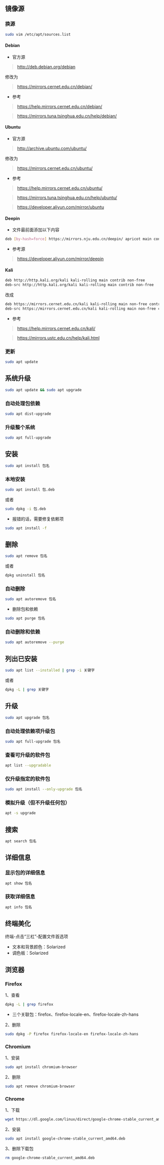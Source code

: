 ## 镜像源

### 换源

```sh
sudo vim /etc/apt/sources.list
```

#### Debian

- 官方源

> http://deb.debian.org/debian

修改为

> https://mirrors.cernet.edu.cn/debian/

- 参考

> https://help.mirrors.cernet.edu.cn/debian/

> https://mirrors.tuna.tsinghua.edu.cn/help/debian/

#### Ubuntu

- 官方源

> http://archive.ubuntu.com/ubuntu/

修改为

> https://mirrors.cernet.edu.cn/ubuntu/

- 参考

> https://help.mirrors.cernet.edu.cn/ubuntu/

> https://mirrors.tuna.tsinghua.edu.cn/help/ubuntu/

> https://developer.aliyun.com/mirror/ubuntu

#### Deepin

- 文件最前面添加以下内容

```sh
deb [by-hash=force] https://mirrors.nju.edu.cn/deepin/ apricot main contrib non-free
```

- 参考源

> https://developer.aliyun.com/mirror/deepin

#### Kali

```sh
deb http://http.kali.org/kali kali-rolling main contrib non-free
deb-src http://http.kali.org/kali kali-rolling main contrib non-free
```

改成

```sh
deb https://mirrors.cernet.edu.cn/kali kali-rolling main non-free contrib
deb-src https://mirrors.cernet.edu.cn/kali kali-rolling main non-free contrib
```

- 参考

> https://help.mirrors.cernet.edu.cn/kali/

> https://mirrors.ustc.edu.cn/help/kali.html

### 更新

```sh
sudo apt update
```

## 系统升级

```sh
sudo apt update && sudo apt upgrade
```

### 自动处理包依赖

```sh
sudo apt dist-upgrade
```

### 升级整个系统

```sh
sudo apt full-upgrade
```

## 安装

```sh
sudo apt install 包名
```

### 本地安装

```sh
sudo apt install 包.deb
```

或者

```sh
sudo dpkg -i 包.deb
```

- 报错的话，需要修复依赖项

```sh
sudo apt install -f
```

## 删除

```sh
sudo apt remove 包名
```

或者

```sh
dpkg uninstall 包名
```

### 自动删除

```sh
sudo apt autoremove 包名
```

- 删除包和依赖

```sh
sudo apt purge 包名
```

### 自动删除和依赖

```sh
sudo apt autoremove --purge
```

## 列出已安装

```sh
sudo apt list --installed | grep -i 关键字
```

或者

```sh
dpkg -L | grep 关键字
```

## 升级

```sh
sudo apt upgrade 包名
```

### 自动处理依赖项升级包

```sh
sudo apt full-upgrade 包名
```

### 查看可升级的软件包

```sh
apt list --upgradable
```

### 仅升级指定的软件包

```sh
sudo apt install --only-upgrade 包名
```

### 模拟升级（但不升级任何包）

```sh
apt -s upgrade
```

## 搜索

```sh
apt search 包名
```

## 详细信息

### 显示包的详细信息

```sh
apt show 包名
```

### 获取详细信息

```sh
apt info 包名
```

## 终端美化

终端-点击“三杠”-配置文件首选项

- 文本和背景颜色：Solarized
- 调色板：Solarized

## 浏览器

### Firefox

1、查看

```sh
dpkg -L | grep firefox
```

- 三个关联包：firefox、firefox-locale-en、firefox-locale-zh-hans

2、删除

```sh
sudo dpkg -P firefox firefox-locale-en firefox-locale-zh-hans
```

### Chromium

1、安装

```sh
sudo apt install chromium-browser
```

2、删除

```sh
sudo apt remove chromium-browser
```

### Chrome

1、下载

```sh
wget https://dl.google.com/linux/direct/google-chrome-stable_current_amd64.deb
```

2、安装

```sh
sudo apt install google-chrome-stable_current_amd64.deb
```

3、删除下载包

```sh
rm google-chrome-stable_current_amd64.deb
```
